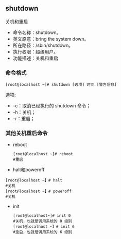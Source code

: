 ##  shutdown

关机和重启

- 命令名称：shutdown。
-  英文原意：bring the system down。
-  所在路径：/sbin/shutdown。
-  执行权限：超级用户。
-  功能描述：关机和重启

###  命令格式

```
[root@localhost ~]# shutdown [选项] 时间 [警告信息]
```

选项: 

-  -c：取消已经执行的 shutdown 命令；
-  -h：关机；
-  -r：重启；

###  其他关机重启命令

* reboot   

  ```
  [root@localhost ~]# reboot
  #重启
  ```

*  halt和poweroff

  ```
  [root@localhost ~】# halt
  #关机
  [root@localhost ~】# poweroff
  #关机
  ```

* init

  ```
  [root@localhost~]# init 0
  #关机，也就是调用系统的 0 级别
  [root@localhost ~】# init 6
  #重启，也就是调用系统的 6 级别
  ```

  